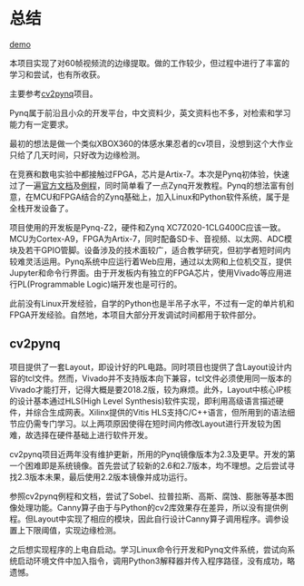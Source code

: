 # 总结

[demo](https://youtu.be/L2u7KwEhHmg)

本项目实现了对60帧视频流的边缘提取。做的工作较少，但过程中进行了丰富的学习和尝试，也有所收获。

主要参考[cv2pynq](https://github.com/xupsh/cv2pynq)项目。

Pynq属于前沿且小众的开发平台，中文资料少，英文资料也不多，对检索和学习能力有一定要求。

最初的想法是做一个类似XBOX360的体感水果忍者的cv项目，没想到这个大作业只给了几天时间，只好改为边缘检测。

在竞赛和数电实验中都接触过FPGA，芯片是Artix-7。本次是Pynq初体验，快速过了一遍[官方文档](https://github.com/Xilinx/PYNQ)及[例程](https://github.com/Xilinx/PYNQ_Workshop)，同时简单看了一点Zynq开发教程。Pynq的想法富有创意，在MCU和FPGA结合的Zynq基础上，加入Linux和Python软件系统，属于是全栈开发设备了。

项目使用的开发板是Pynq-Z2，硬件和Zynq XC7Z020-1CLG400C应该一致。MCU为Cortex-A9，FPGA为Artix-7，同时配备SD卡、音视频、以太网、ADC模块及若干GPIO管脚。设备涉及的技术面较广，适合教学研究，但初学者短时间内较难灵活运用。Pynq系统中应运行着Web应用，通过以太网和上位机交互，提供Jupyter和命令行界面。由于开发板内有独立的FPGA芯片，使用Vivado等应用进行PL(Programmable Logic)端开发也是可行的。

此前没有Linux开发经验，自学的Python也是半吊子水平，不过有一定的单片机和FPGA开发经验。自然地，本项目大部分开发调试时间都用于软件部分。

## cv2pynq

项目提供了一套Layout，即设计好的PL电路。同时项目也提供了含Layout设计内容的tcl文件。然而，Vivado并不支持版本向下兼容，tcl文件必须使用同一版本的Vivado才能打开，记得大概是要2018.2版，较为麻烦。此外，Layout中核心IP核的设计基本通过HLS(High Level Synthesis)软件实现，即利用高级语言描述硬件，并综合生成网表。Xilinx提供的Vitis HLS支持C/C++语言，但所用到的语法细节应仍需专门学习。以上两项原因使得在短时间内修改Layout进行开发较为困难，故选择在硬件基础上进行软件开发。

cv2pynq项目近两年没有维护更新，所用的Pynq镜像版本为2.3及更早。开发的第一个困难即是系统镜像。首先尝试了较新的2.6和2.7版本，均不理想。之后尝试寻找2.3版本未果，最后使用2.2版本镜像并成功运行。

参照cv2pynq例程和文档，尝试了Sobel、拉普拉斯、高斯、腐蚀、膨胀等基本图像处理功能。Canny算子由于与Python的cv2库效果存在差异，所以没有提供例程。但Layout中实现了相应的模块，因此自行设计Canny算子调用程序。调参设置上下限阈值，实现边缘检测。

之后想实现程序的上电自启动。学习Linux命令行开发和Pynq文件系统，尝试向系统启动环境文件中加入指令，调用Python3解释器并传入程序路径，没有成功，略遗憾。
